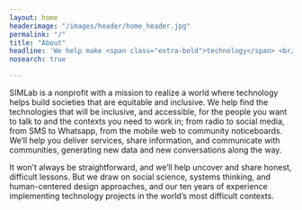 ```yaml
---
layout: home
headerimage: "/images/header/home_header.jpg"
permalink: "/"
title: "About"
headline: 'We help make <span class="extra-bold">technology</span> <br/>work for <span class="extra-bold">everyone<span>.'
nosearch: true

---
```

SIMLab is a nonprofit with a mission to realize a world where technology helps build societies that are equitable and inclusive. We help find the technologies that will be inclusive, and accessible, for the people you want to talk to and the contexts you need to work in; from radio to social media, from SMS to Whatsapp, from the mobile web to community noticeboards. We’ll help you deliver services, share information, and communicate with communities, generating new data and new conversations along the way.

It won’t always be straightforward, and we’ll help uncover and share honest, difficult lessons. But we draw on social science, systems thinking, and human-centered design approaches, and our ten years of experience implementing technology projects in the world’s most difficult contexts.
